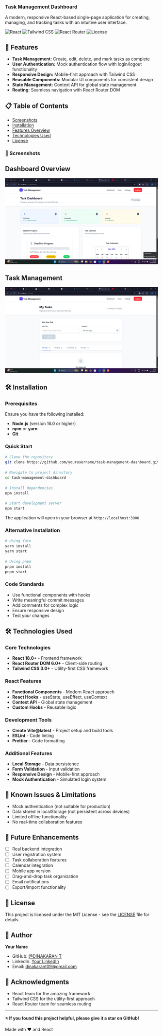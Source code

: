 ### Task Management Dashboard

A modern, responsive React-based single-page application for creating, managing, and tracking tasks with an intuitive user interface.

![React](https://img.shields.io/badge/React-18.0+-blue.svg)
![Tailwind CSS](https://img.shields.io/badge/Tailwind%20CSS-3.0+-green.svg)
![React Router](https://img.shields.io/badge/React%20Router-6.0+-red.svg)
![License](https://img.shields.io/badge/License-MIT-yellow.svg)

## 🚀 Features

- **Task Management:** Create, edit, delete, and mark tasks as complete
- **User Authentication:** Mock authentication flow with login/logout functionality
- **Responsive Design:** Mobile-first approach with Tailwind CSS
- **Reusable Components:** Modular UI components for consistent design
- **State Management:** Context API for global state management
- **Routing:** Seamless navigation with React Router DOM


## 📋 Table of Contents

- [Screenshots](#screenshots)
- [Installation](#installation)
- [Features Overview](#features-overview)
- [Technologies Used](#technologies-used)
- [License](#license)

### 📸 Screenshots

## Dashboard Overview
![Dashboard Screenshot](https://github.com/dinakaranthiru/task-management-dashboard/blob/bd0ef9e0eff02170f59e4f32d38946f4f3fc53de/task-management)

## Task Management
![Task Management Screenshot](https://github.com/dinakaranthiru/task-management-dashboard/blob/ef337c171b25778abf0d39a755fb441560cc03c7/task.png)


## 🛠️ Installation

### Prerequisites

Ensure you have the following installed:
- **Node.js** (version 16.0 or higher)
- **npm** or **yarn**
- **Git**

### Quick Start

```bash
# Clone the repository
git clone https://github.com/yourusername/task-management-dashboard.git

# Navigate to project directory
cd task-management-dashboard

# Install dependencies
npm install

# Start development server
npm start
```

The application will open in your browser at `http://localhost:3000`

### Alternative Installation

```bash
# Using Yarn
yarn install
yarn start

# Using pnpm
pnpm install
pnpm start
```

### Code Standards

- Use functional components with hooks
- Write meaningful commit messages
- Add comments for complex logic
- Ensure responsive design
- Test your changes

## 🛠️ Technologies Used

### Core Technologies
- **React 18.0+** - Frontend framework
- **React Router DOM 6.0+** - Client-side routing
- **Tailwind CSS 3.0+** - Utility-first CSS framework

### React Features
- **Functional Components** - Modern React approach
- **React Hooks** - useState, useEffect, useContext
- **Context API** - Global state management
- **Custom Hooks** - Reusable logic

### Development Tools
- **Create Vite@latest** - Project setup and build tools
- **ESLint** - Code linting
- **Prettier** - Code formatting

### Additional Features
- **Local Storage** - Data persistence
- **Form Validation** - Input validation
- **Responsive Design** - Mobile-first approach
- **Mock Authentication** - Simulated login system

## 🐛 Known Issues & Limitations

- Mock authentication (not suitable for production)
- Data stored in localStorage (not persistent across devices)
- Limited offline functionality
- No real-time collaboration features

## 🔮 Future Enhancements

- [ ] Real backend integration
- [ ] User registration system
- [ ] Task collaboration features
- [ ] Calendar integration
- [ ] Mobile app version
- [ ] Drag-and-drop task organization
- [ ] Email notifications
- [ ] Export/import functionality

## 📄 License

This project is licensed under the MIT License - see the [LICENSE](LICENSE) file for details.

## 👤 Author

**Your Name**
- GitHub: [@DINAKARAN T](https://github.com/dinakaranthiru)
- LinkedIn: [Your LinkedIn](https://www.linkedin.com/in/dinakaran-thiru-4243bb206/)
- Email: dinakarant09@gmail.com

## 🙏 Acknowledgments

- React team for the amazing framework
- Tailwind CSS for the utility-first approach
- React Router team for seamless routing

---

**⭐ If you found this project helpful, please give it a star on GitHub!**

Made with ❤️ and React
